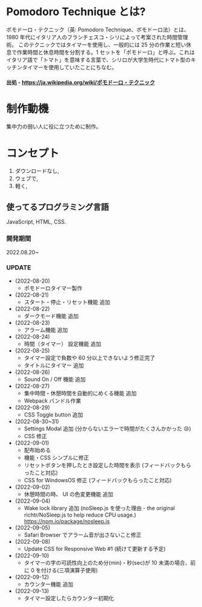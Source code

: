 # Pomodoro Technique とは?

ポモドーロ・テクニック（英: Pomodoro Technique、ポモドーロ法）とは、1980 年代にイタリア人のフランチェスコ・シリによって考案された時間管理術。
このテクニックではタイマーを使用し、一般的には 25 分の作業と短い休息で作業時間と休息時間を分割する。1 セットを「ポモドーロ」と呼ぶ。これはイタリア語で「トマト」を意味する言葉で、シリロが大学生時代にトマト型のキッチンタイマーを使用していたことにちなむ。

#### 出処 - <https://ja.wikipedia.org/wiki/ポモドーロ・テクニック>

# 制作動機

集中力の弱い人に役に立つために制作。

# コンセプト

1. ダウンロードなし,
2. ウェブで,
3. 軽く,

## 使ってるプログラミング言語

JavaScript, HTML, CSS.

### 開発期間

2022.08.20~

### UPDATE

- (2022-08-20)
  - ポモドーロタイマー製作
- (2022-08-21)
  - スタート・停止・リセット機能 追加
- (2022-08-22)
  - ダークモード機能 追加
- (2022-08-23)
  - アラーム機能 追加
- (2022-08-24)
  - 時間（タイマー） 設定機能 追加
- (2022-08-25)
  - タイマー設定で負数や 60 分以上できないよう修正完了
  - タイトルにタイマー 追加
- (2022-08-26)
  - Sound On / Off 機能 追加
- (2022-08-27)
  - 集中時間・休憩時間を自動的にめくる機能 追加
  - Webpack バンドル作業
- (2022-08-29)
  - CSS Toggle button 追加
- (2022-08-30~31)
  - Settings Modal 追加 (分からないエラーで時間がたくさんかかった 😢)
  - CSS 修正
- (2022-09-01)
  - 配布始める
  - 機能・CSS シンプルに修正
  - リセットボタンを押したとき設定した時間を表示 (フィードバックもらったこと対応)
  - CSS for WindowsOS 修正 (フィードバックもらったこと対応)
- (2022-09-02)
  - 休憩時間の時、 UI の色変更機能 追加
- (2022-09-04)
  - Wake lock library 追加 (noSleep.js を使った理由 - the original richtr/NoSleep.js to help reduce CPU usage.) https://npm.io/package/nosleep.js
- (2022-09-05)
  - Safari Browser でアラーム音が出さないこと修正
- (2022-09-08)
  - Update CSS for Responsive Web #1 (続けて更新する予定)
- (2022-09-10)
  - タイマーの字の可読性向上のため分(min)・秒(sec)が 10 未満の場合、前に 0 を付ける(三項演算子使用)
- (2022-09-12)
  - カウンター機能 追加
- (2022-09-13)
  - タイマー設定したらカウンター初期化
